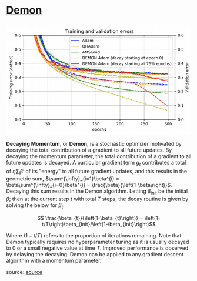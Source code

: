 # [Demon](https://paperswithcode.com/method/demon)
![](./img/Screen_Shot_2020-05-28_at_9.45.01_PM.png)

**Decaying Momentum**, or **Demon**, is a stochastic optimizer motivated by decaying the total contribution of a gradient to all future updates. By decaying the momentum parameter, the total contribution of a gradient to all future updates is decayed. A particular gradient term $g_{t}$ contributes a total of  $\eta\sum_{i}\beta^{i}$ of its "energy" to all future gradient updates, and this results in the geometric sum, $\sum^{\infty}_{i=1}\beta^{i} = \beta\sum^{\infty}_{i=0}\beta^{i} = \frac{\beta}{\left(1-\beta\right)}$. Decaying this sum results in the Demon algorithm. Letting $\beta_{init}$ be the initial $\beta$; then at the current step $t$ with total $T$ steps, the decay routine is given by solving the below for $\beta_{t}$:

$$ \frac{\beta_{t}}{\left(1-\beta_{t}\right)} =  \left(1-t/T\right)\beta_{init}/\left(1-\beta_{init}\right)$$

Where $\left(1-t/T\right)$ refers to the proportion of iterations remaining. Note that Demon typically requires no hyperparameter tuning as it is usually decayed to $0$ or a small negative value at time 
$T$. Improved performance is observed by delaying the decaying. Demon can be applied to any gradient descent algorithm with a momentum parameter.

source: [source](https://arxiv.org/abs/1910.04952v2)
